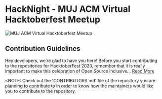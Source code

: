 # HackNight - MUJ ACM Virtual Hacktoberfest Meetup

![MUJ ACM Virtual Hacktoberfest Meetup](https://github.com/mujacm/Python/blob/main/Images/mujacmvirtualmeetup.jpg)

## Contribution Guidelines
Hey developers, we're glad to have you here! Before you start contributing to the repositories for HacktoberFest 2020, remember that it is really important to make this celebration of Open Source inclusive... [Read More](https://github.com/mujacm/Python/blob/main/CONTRIBUTIONGUIDELINES.md)

<NOTE: Check out the 'CONTRIBUTORS.md' file of the repository you are planning to contribute to in order to know how the maintainers would like you to contribute to the repository.

